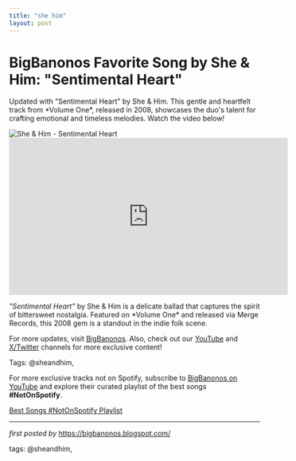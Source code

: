 ```yaml
---
title: "she him"
layout: post
---
```

<!-- Title of the Post -->
<h1 >BigBanonos Favorite Song by She & Him: "Sentimental Heart"</h1> <!-- Introductory Text -->
<p >Updated with "Sentimental Heart" by She & Him. This gentle and heartfelt track from *Volume One*, released in 2008, showcases the duo's talent for crafting emotional and timeless melodies. Watch the video below!</p> <!-- Featured Image -->
<div > <img src="https://c-fa.cdn.smule.com/rs-s37/arr/01/9f/fe26be1a-8a5b-4a80-8ddc-d0af74d76c28.jpg" alt="She & Him - Sentimental Heart" />
</div> <!-- YouTube Video Embed -->
<div > <iframe width="560" height="315" src="https://www.youtube.com/embed/1cT-P6w5wfc" frameborder="0" allowfullscreen></iframe>
</div> <!-- Song Information -->
<div > <p><em>"Sentimental Heart"</em> by She & Him is a delicate ballad that captures the spirit of bittersweet nostalgia. Featured on *Volume One* and released via Merge Records, this 2008 gem is a standout in the indie folk scene.</p>
</div> <!-- Footer Links -->
<div > <p>For more updates, visit <a href="https://bigbanonos.blogspot.com/" target="_blank">BigBanonos</a>. Also, check out our <a href="https://www.youtube.com/@BigBanonos" target="_blank">YouTube</a> and <a href="https://x.com/bigbanonos" target="_blank">X/Twitter</a> channels for more exclusive content!</p>
</div> <!-- Tags -->
<p >Tags: @sheandhim,</p>


<!--Subscribe and Playlist Links-->
<div>
    <p>For more exclusive tracks not on Spotify, subscribe to <a href="https://www.youtube.com/@BigBanonos" target="_blank">BigBanonos on YouTube</a> and explore their curated playlist of the best songs <strong>#NotOnSpotify</strong>.</p>
    <p><a href="https://www.youtube.com/playlist?list=PLtuNtuTatqI0kFahUCbtbfenC_ET5O_tr" target="_blank">Best Songs #NotOnSpotify Playlist<br /></a></p></div>

<hr />

<p><em>first posted by</em> <a href="https://bigbanonos.blogspot.com/" rel="noopener" target="_new">https://bigbanonos.blogspot.com/</a></p>

<p>tags: @sheandhim,</p>
